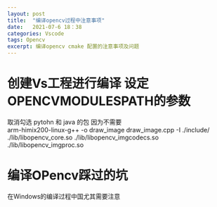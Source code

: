 ```yaml
---
layout: post
title:  "编译opencv过程中注意事项"
date:   2021-07-6 18：38
categories: Vscode
tags: Opencv
excerpt: 编译opencv cmake 配置的注意事项及问题
---
```



# 创建Vs工程进行编译  设定 OPENCVMODULESPATH的参数

取消勾选 pytohn  和 java 的包 因为不需要  
arm-himix200-linux-g++ -o draw_image draw_image.cpp -I ./include/ ./lib/libopencv_core.so ./lib/libopencv_imgcodecs.so ./lib/libopencv_imgproc.so

 # 编译OPencv踩过的坑 
 在Windows的编译过程中国尤其需要注意
